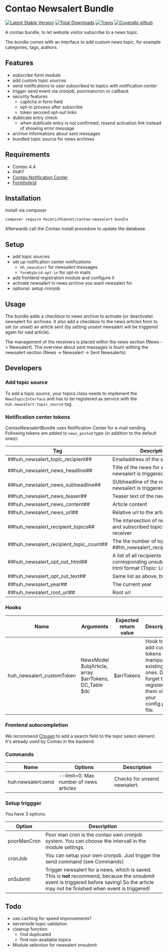# Contao Newsalert Bundle
[![Latest Stable Version](https://poser.pugx.org/heimrichhannot/contao-newsalert-bundle/v/stable)](https://packagist.org/packages/heimrichhannot/contao-newsalert-bundle)
[![Total Downloads](https://poser.pugx.org/heimrichhannot/contao-newsalert-bundle/downloads)](https://packagist.org/packages/heimrichhannot/contao-newsalert-bundle)
[![Travis](https://img.shields.io/travis/heimrichhannot/contao-newsalert-bundle.svg)](https://travis-ci.org/heimrichhannot/contao-newsalert-bundle)
[![Coveralls github](https://img.shields.io/coveralls/github/heimrichhannot/contao-newsalert-bundle.svg)](https://coveralls.io/github/heimrichhannot/contao-newsalert-bundle)

A contao bundle, to let website visitor subscribe to a news topic.

The bundle comes with an interface to add custom news topic, for example categories, tags, authors.

## Features
* subscribe form module
* add custom topic sources
* send notifications to user subscribed to topics with notification center
* trigger send event via cronjob, poormancron or callback
* security features
    * captcha in form field
    * opt-in process after subscribe
    * token secured opt-out links
* dublicate entry check
    * when dublicate entry is not confirmed, resend activation link instead of showing error message
* archive informations about sent messages
* bundled topic source for news archives


## Requirements

* Contao 4.4
* PHP7
* [Contao Notification Center](https://github.com/terminal42/contao-notification_center)
* [Formhybrid](https://github.com/heimrichhannot/contao-formhybrid)

## Installation

Install via composer

```
composer require heimrichhannot/contao-newsalert-bundle
```

Afterwards call the Contao install procedure to update the database.

## Setup

* add topic sources
* set up notification center notifications
    * `hh_newsalert` for newsalert messages
    * `formhybrid-opt-in` for opt-in mails
* add frontend registration module and configure it
* activate newsalert in news archive you want newsalert for
* optional: setup cronjob

## Usage

The bundle adds a checkbox to news archive to activate (or deactivate) newsalert for archives. It also add a checkbox to the news articles form to set (or unset) an article sent (by setting unsent newsalert will be triggered again for said article).

The management of the receivers is placed within the news section (News -> Newsalert).
The overview about sent messages is fount withing the newsalert section (News -> Newsalert -> Sent Newsalerts)

## Developers

### Add topic source

To add a topic source, your topics class needs to implement the `NewsTopicInterface` and has to be registered as service with the `huh.newsalert.topic_source` tag.

### Notification center tokens
ContaoNewsalertBundle uses Notification Center for e-mail sending. Following tokens are added to `news_posted` type (in addition to the default ones): 

Tag                                   | Description
--------------------------------------|-----------
##huh_newsalert_topic_recipient##      | Emailaddress of the subscriber
##huh_newsalert_news_headline##        | Title of the news for which newsalert is triggered
##huh_newsalert_news_subheadline##     | SUbheadline of the news for which newsalert is triggered
##huh_newsalert_news_teaser##          | Teaser text of the news article
##huh_newsalert_news_content##         | Article content
##huh_newsalert_news_url##             | Relative url to the article
##huh_newsalert_recipient_topics##     | The intersection of news topics and subscribed topics of the receiver
##huh_newsalert_recipient_topic_count##| The the number of topics from ##hh_newsalert_recipient_topics##
##huh_newsalert_opt_out_html##         | A list of all recipients topics and the corresponding unsubscribe links in html format (Topic: Link)
##huh_newsalert_opt_out_text##         | Same list as above, but textonly
##huh_newsalert_year##                 | The current year
##huh_newsalert_root_url##             | Root url

### Hooks

Name                     | Arguments                                            | Expected return value | Description
-------------------------|------------------------------------------------------|-----------------------|------------
huh_newsalert_customToken |NewsModel $objArticle, array $arrTokens, DC_Table $dc | $arrTokens            | Hook to add custom tokens or manipulate existing ones. Don't forget to register them via your config.php file.

### Frontend autocompletion
We recommend [Chosen](https://harvesthq.github.io/chosen/) to add a search field to the topic select element. It's already used by Contao in the backend.

### Commands

Name              | Options                              | Description 
------------------|--------------------------------------|-------------
huh:newsalert:send|--limit=0: Max number of news articles|Checks for unsend newsalert.

### Setup triggger

You have 3 options:

Option | Description
-------|------------
poorManCron|Poor man cron is the contao own cronjob system. You can choose the intervall in the module settings.
cronJob|You can setup your own cronjob. Just trigger the send command (see Commands)
onSubmit|Trigger newsalert for a news, which is saved. This is **not** recommend, because the onsubmit event is triggered before saving! So the article may not be finished when event is triggered!

## Todo
* use caching for speed improvements?
* serverside topic validation
* cleanup function
    * find duplicated
    * find non-available topics
* Module selection for newsalert onsubmit
